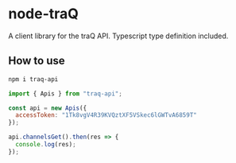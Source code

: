 # node-traQ
A client library for the traQ API.
Typescript type definition included.

## How to use
```bash
npm i traq-api
```

```js
import { Apis } from "traq-api";

const api = new Apis({
  accessToken: "1Tk8vgV4R39KVQztXF5VSkec6lGWTvA6859T"
});

api.channelsGet().then(res => {
  console.log(res);
});
```
